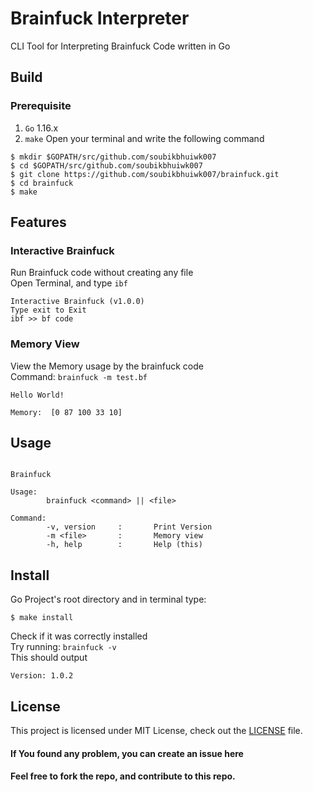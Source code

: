 # Brainfuck Interpreter
CLI Tool for Interpreting Brainfuck Code written in Go<br>
## Build
### Prerequisite
1. `Go` 1.16.x
2. `make`
Open your terminal and write the following command
```shell
$ mkdir $GOPATH/src/github.com/soubikbhuiwk007
$ cd $GOPATH/src/github.com/soubikbhuiwk007
$ git clone https://github.com/soubikbhuiwk007/brainfuck.git
$ cd brainfuck
$ make
```
## Features
### Interactive Brainfuck
Run Brainfuck code without creating any file<br>
Open Terminal, and type `ibf`
```
Interactive Brainfuck (v1.0.0)
Type exit to Exit
ibf >> bf code
```
### Memory View
View the Memory usage by the brainfuck code<br>
Command: ```brainfuck -m test.bf```
```
Hello World!

Memory:  [0 87 100 33 10]
```
## Usage
```

Brainfuck

Usage:
        brainfuck <command> || <file>

Command:
        -v, version     :       Print Version
        -m <file>       :       Memory view
        -h, help        :       Help (this)

```
## Install
Go Project's root directory and in terminal type:
```shell
$ make install
```
Check if it was correctly installed<br>
Try running: ```brainfuck -v```<br>
This should output<br>
```
Version: 1.0.2
```
## License

This project is licensed under MIT License, check out the [LICENSE](./LICENSE) file.

#### If You found any problem, you can create an issue here
#### Feel free to fork the repo, and contribute to this repo.
